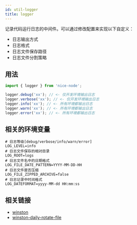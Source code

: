 ```yaml
---
id: util-logger
title: logger
---
```


记录代码运行日志的中间件。可以通过修改配置来实现以下自定义：
- 日志输出方式
- 日志格式
- 日志文件保存路径
- 日志文件分割策略

## 用法

```js
import { logger } from 'nice-node';

logger.debug('xx'); // <- 仅开发环境输出日志
logger.verbose('xx'); // <- 仅开发环境输出日志
logger.info('xx'); // <- 所有环境都输出日志
logger.warn('xx'); // <- 所有环境都输出日志
logger.error('xx'); // <- 所有环境都输出日志
```

## 相关的环境变量
```
# 日志等级[debug/verbose/info/warn/error]
LOG_LEVEL=info
# 日志文件保存的相对目录
LOG_ROOT=logs
# 日志文件名中的日期格式
LOG_FILE_DATE_PATTERN=YYYY-MM-DD-HH
# 日志文件是否压缩
LOG_FILE_ZIPPED_ARCHIVE=false
# 日志记录中时间格式
LOG_DATEFORMAT=yyyy-MM-dd HH:mm:ss
```

## 相关链接
- [winston](https://www.npmjs.com/package/winston)
- [winston-daily-rotate-file](https://www.npmjs.com/package/winston-daily-rotate-file)

